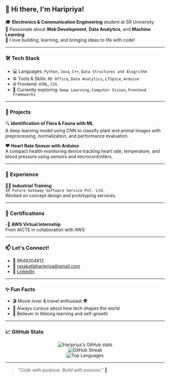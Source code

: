 ## 👋 Hi there, I'm Haripriya!

🎓 **Electronics & Communication Engineering** student at SR University  
🌱 Passionate about **Web Development**, **Data Analytics**, and **Machine Learning**  
🚀 I love building, learning, and bringing ideas to life with code!

---

### 🛠️ Tech Stack
- 💻 Languages: `Python`, `Java`, `C++`, `Data Structures and Alogrithm`
- ⚙️ Tools & Skills: `MS Office`, `Data Analytics`, `LTSpice`, `Arduino`
- 🌐 Frontend: `HTML`, `CSS`
- 🧠 Currently exploring: `Deep Learning`, `Computer Vision`, `Frontend Frameworks`

---

### 📂 Projects

🔍 **Identification of Flora & Fauna with ML**  
A deep learning model using CNN to classify plant and animal images with preprocessing, normalization, and performance evaluation.

❤️ **Heart Rate Sensor with Arduino**  
A compact health-monitoring device tracking heart rate, temperature, and blood pressure using sensors and microcontrollers.

---

### 💼 Experience

👩‍💻 **Industrial Training**  
`SR Future Gateway Software Service Pvt. Ltd.`  
Worked on concept design and prototyping services.

---

### 🏅 Certifications

-🧠 **AWS Virtual Internship**  
From AICTE in collaboration with AWS

---

### 📫 Let's Connect!

- 📱 9949304812  
- 📧 [rasakatlaharipriya@gmail.com](mailto:rasakatlaharipriya@gmail.com)  
- 🔗 [LinkedIn](https://www.linkedin.com/in/r-hari-priya-2b33b0235)

---

### ✨ Fun Facts

- 🎬 Movie lover & travel enthusiast 🌍  
- 🧠 Always curious about how tech shapes the world  
- 🌟 Believer in lifelong learning and self-growth

---

### 📈 GitHub Stats

<p align="center">
  <img src="https://github-readme-stats.vercel.app/api?username=Haripriya3902&show_icons=true&theme=radical" alt="Haripriya's GitHub stats" />
  <br/>
  <img src="https://github-readme-streak-stats.herokuapp.com/?user=Haripriya3902&theme=radical" alt="GitHub Streak" />
  <br/>
  <img src="https://github-readme-stats.vercel.app/api/top-langs/?username=Haripriya3902&layout=compact&theme=radical" alt="Top Languages" />
</p>

---

> _"Code with purpose. Build with passion."_ 💜

